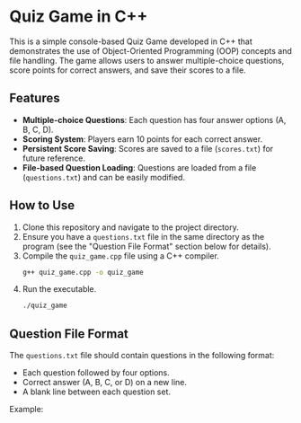# Quiz Game in C++

This is a simple console-based Quiz Game developed in C++ that demonstrates the use of Object-Oriented Programming (OOP) concepts and file handling. The game allows users to answer multiple-choice questions, score points for correct answers, and save their scores to a file.

## Features
- **Multiple-choice Questions**: Each question has four answer options (A, B, C, D).
- **Scoring System**: Players earn 10 points for each correct answer.
- **Persistent Score Saving**: Scores are saved to a file (`scores.txt`) for future reference.
- **File-based Question Loading**: Questions are loaded from a file (`questions.txt`) and can be easily modified.

## How to Use
1. Clone this repository and navigate to the project directory.
2. Ensure you have a `questions.txt` file in the same directory as the program (see the "Question File Format" section below for details).
3. Compile the `quiz_game.cpp` file using a C++ compiler.
    ```bash
    g++ quiz_game.cpp -o quiz_game
    ```
4. Run the executable.
    ```bash
    ./quiz_game
    ```

## Question File Format
The `questions.txt` file should contain questions in the following format:
- Each question followed by four options.
- Correct answer (A, B, C, or D) on a new line.
- A blank line between each question set.

Example:
